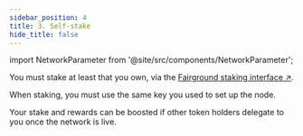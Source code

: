 ```yaml
---
sidebar_position: 4
title: 3. Self-stake
hide_title: false
---
```

import NetworkParameter from '@site/src/components/NetworkParameter';

You must stake at least <NetworkParameter frontMatter={frontMatter} param="reward.staking.delegation.minimumValidatorStake" hideName={true} formatter="governanceToken" suffix="tokens"/> that you own, via the [Fairground staking interface ↗](https://token.fairground.wtf/staking).

When staking, you must use the same key you used to set up the node.

Your stake and rewards can be boosted if other token holders delegate to you once the network is live.